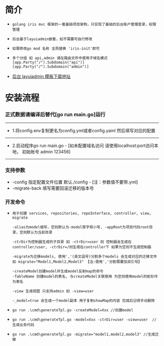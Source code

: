 <h1>简介</h1> 

-     golang iris mvc 框架的一套基础项目架构，只实现了基础的后台账户管理登录，权限管理
-     后台基于layuiadmin嵌套，如不需要可自行修改
-     如需修改go mod 名称 全局替换 'iris-init'即可 
-     多个分组 如 api,admin 请在路由文件中使用子域名模式 [app.Party("/").Subdomain("api")] [app.Party("/").Subdomain("admin")]

- [后台 layuiadmin 模板下载地址](https://github.com/zqjzqj/layuiAdmin.git)

<h1>安装流程</h1>

### 正式数据请编译后替代[go run main.go]运行

---
- 1.将config.env复制更名为config.yml或者config.yaml 然后填写对应的配置
---
- 2.启动程序go run main.go - [如未配置域名访问 请使用localhost:port访问本地， 初始账号 admin 123456]
---

### 支持参数
  * -config 指定配置文件位置 默认./config - [注：参数值不要带.yml]
  * -migrate-back 填写需要回滚迁移的版本号



<h3>开发命令</h3>

-     用于创建 services, repositories, repoInterface, controller, view, migrate

      -alias为model缩写，空则默认为-model首字母小写, -appRoot为项目代码root目录，空则默认为当前目录

      -ctrDir为控制器生成的子目录 如 -ctrDir=user 则 控制器会生成在controller/user, -ctrDir=/则生成在controller下 如果为空则不生成控制器

      -migrate为迁移models, 使用','(英文逗号)分割多个models 会生成对应的迁移文件 如 migrate="Model1,Model2,Model3" 【注:使用','分割需要加双引号】

      -createModel创建model并生成model反射map的命令
      -TableName 创建model的表名, 与createModel关联使用 为空则使用model的蛇形作为表名
    
      -view 生成视图 只支持admin 如 -view=user

      -_model=true 会生成一个model副本 用于复制showMap的内容 完成后记得手动删除

-     go run .\cmd\generateTpl.go -createModel=Xxx //创建model  
-     go run .\cmd\generateTpl.go -model=Xxx -ctrDir=user -view=user  //生成业务代码 
-     go run .\cmd\generateTpl.go -migrate="model1,model2,model3" //生成迁移
      
      